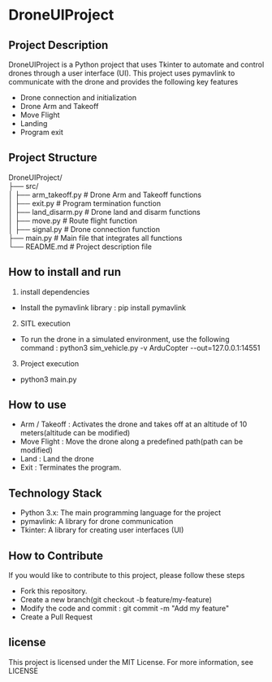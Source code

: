 # DroneUIProject


## Project Description
DroneUIProject is a Python project that uses Tkinter to automate and control drones through a user interface (UI). This project uses pymavlink to communicate with the drone and provides the following key features
  - Drone connection and initialization
  - Drone Arm and Takeoff
  - Move Flight
  - Landing
  - Program exit


## Project Structure
DroneUIProject/  
├── src/  
│   ├── arm_takeoff.py      # Drone Arm and Takeoff functions  
│   ├── exit.py             # Program termination function  
│   ├── land_disarm.py      # Drone land and disarm functions  
│   ├── move.py             # Route flight function  
│   ├── signal.py           # Drone connection function  
├── main.py                 # Main file that integrates all functions  
└── README.md               # Project description file




## How to install and run
 1. install dependencies
   - Install the pymavlink library : pip install pymavlink  
 2. SITL execution
   - To run the drone in a simulated environment, use the following command : python3 sim_vehicle.py -v ArduCopter --out=127.0.0.1:14551
 3. Project execution
   - python3 main.py  


## How to use
 - Arm / Takeoff : Activates the drone and takes off at an altitude of 10 meters(altitude can be modified)
 - Move Flight : Move the drone along a predefined path(path can be modified)
 - Land : Land the drone
 - Exit : Terminates the program.

## Technology Stack
 - Python 3.x: The main programming language for the project
 - pymavlink: A library for drone communication
 - Tkinter: A library for creating user interfaces (UI)


## How to Contribute
If you would like to contribute to this project, please follow these steps
 - Fork this repository.
 - Create a new branch(git checkout -b feature/my-feature)
 - Modify the code and commit : git commit -m "Add my feature"  
 - Create a Pull Request


## license
This project is licensed under the MIT License. For more information, see LICENSE